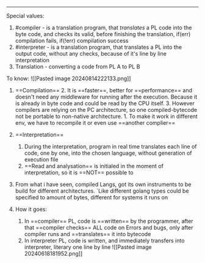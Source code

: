 ***
Special values:
1. #compiler  - is a translation program, that *translates* a PL code into the byte code, and checks its valid, before finishing the translation, if(err) compilation fails, if(!err) compilation success
2. #interpreter  - is a translation program, that translates a PL into the output code, without any checks, because of it's line by line interpretation
3. Translation - converting a code from PL A to PL B

To know:
![[Pasted image 20240814222133.png]]
1. ==Compilation==
	2. It is ==faster==, better for ==performance== and doesn't need any middleware for running after the execution. Because it is already in byte code and could be read by the CPU itself. 
	3. However compilers are relying on the PC architecture, so one compiled-bytecode not be portable to non-native architecture. 
		1. To make it work in different env, we have to recompile it or even use ==another complier== 

2. ==Interpretation== 
	1. During the interpretation, program in real time translates each line of code, one by one,  into the chosen language, without generation of execution file
	2. ==Read and analysation== is initialed in the moment of interpretation, so it is ==NOT== possible to 

3. From what i have seen, compiled Langs, got its own instruments to be build for different architectures. `Like different golang types could be specified to amount of bytes, different for systems it runs on 

4. How it goes:
	1. In ==compiler== PL, code is ==written== by the programmer, after that ==compiler checks== ALL code on Errors and bugs, only after compiler runs and ==translates== it into bytecode
	2. In interpreter PL, code is written, and immediately transfers into interpreter, literary one line by line 
	![[Pasted image 20240618181952.png]]